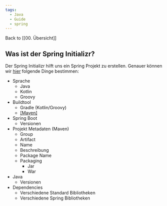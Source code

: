 ```yaml
---
tags:
  - Java
  - Guide
  - spring
---
```

Back to [[00. Übersicht]]
## Was ist der Spring Initializr?

Der Spring Initializr hilft uns ein Spring Projekt zu erstellen. Genauer können wir [hier](https://start.spring.io/) folgende Dinge bestimmen:

- Sprache
	- Java
	- Kotlin
	- Groovy
- Buildtool
	- Gradle (Kotlin/Groovy)
	- [[Maven]](Java)
- Spring Boot
	- Versionen
- Projekt Metadaten (Maven)
	- Group
	- Artifact
	- Name
	- Beschreibung
	- Package Name
	- Packaging
		- Jar
		- War
- Java
	- Versionen
- Dependencies
	- Verschiedene Standard Bibliotheken
	- Verschiedene Spring Bibliotheken
